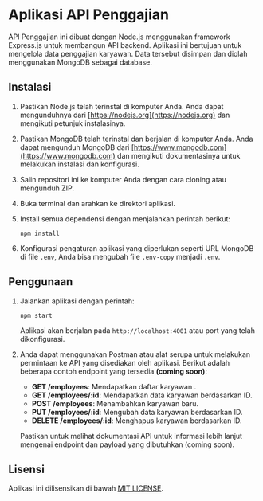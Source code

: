 # Aplikasi API Penggajian

API Penggajian ini dibuat dengan Node.js menggunakan framework Express.js untuk membangun API backend. Aplikasi ini bertujuan untuk mengelola data penggajian karyawan. Data tersebut disimpan dan diolah menggunakan MongoDB sebagai database.

## Instalasi

1. Pastikan Node.js telah terinstal di komputer Anda. Anda dapat mengunduhnya dari [https://nodejs.org](https://nodejs.org) dan mengikuti petunjuk instalasinya.
2. Pastikan MongoDB telah terinstal dan berjalan di komputer Anda. Anda dapat mengunduh MongoDB dari [https://www.mongodb.com](https://www.mongodb.com) dan mengikuti dokumentasinya untuk melakukan instalasi dan konfigurasi.
3. Salin repositori ini ke komputer Anda dengan cara cloning atau mengunduh ZIP.
4. Buka terminal dan arahkan ke direktori aplikasi.
5. Install semua dependensi dengan menjalankan perintah berikut:

   ```shell
   npm install
   ```

6. Konfigurasi pengaturan aplikasi yang diperlukan seperti URL MongoDB di file `.env`, Anda bisa mengubah file `.env-copy` menjadi `.env`.

## Penggunaan

1. Jalankan aplikasi dengan perintah:

   ```shell
   npm start
   ```

   Aplikasi akan berjalan pada `http://localhost:4001` atau port yang telah dikonfigurasi.

2. Anda dapat menggunakan Postman atau alat serupa untuk melakukan permintaan ke API yang disediakan oleh aplikasi. Berikut adalah beberapa contoh endpoint yang tersedia **(coming soon)**:

   - **GET /employees**: Mendapatkan daftar karyawan .
   - **GET /employees/:id**: Mendapatkan data karyawan berdasarkan ID.
   - **POST /employees**: Menambahkan karyawan baru.
   - **PUT /employees/:id**: Mengubah data karyawan berdasarkan ID.
   - **DELETE /employees/:id**: Menghapus karyawan berdasarkan ID.

   Pastikan untuk melihat dokumentasi API untuk informasi lebih lanjut mengenai endpoint dan payload yang dibutuhkan (coming soon).

## Lisensi

Aplikasi ini dilisensikan di bawah [MIT LICENSE](./LICENSE).
